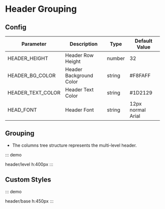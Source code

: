 # Header Grouping 

## Config

| Parameter         | Description             | Type   | Default Value     |
| ----------------- | ----------------------- | ------ | ----------------- |
| HEADER_HEIGHT     | Header Row Height       | number | 32                |
| HEADER_BG_COLOR   | Header Background Color | string | #F8FAFF           |
| HEADER_TEXT_COLOR | Header Text Color       | string | #1D2129           |
| HEAD_FONT         | Header Font             | string | 12px normal Arial |

## Grouping 

-   The columns tree structure represents the multi-level header.

::: demo

header/level
h:400px
:::

## Custom Styles

::: demo

header/base
h:450px
:::

